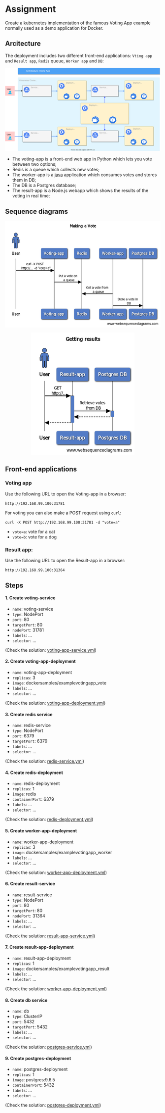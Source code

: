 # Assignment

Create a kubernetes implementation of the famous [Voting App](https://dockerlabs.collabnix.com/play-with-docker/example-voting-app/) example normally used as a demo application for Docker.

## Arcitecture

The deployment includes two different front-end applications: `Vting app` and `Result app`, `Redis` queue, `Worker app` and `DB`:


![GitHub Logo](/images/voting_app_1.svg)

* The voting-app is a front-end web app in Python which lets you vote between two options;
* Redis is a queue which collects new votes;
* The worker-app is a [java](https://github.com/dockersamples/example-voting-app/blob/master/worker/src/main/java/worker/Worker.java) application which consumes votes and stores them in DB;
* The DB is a Postgres database;
* The result-app is a Node.js webapp which shows the results of the voting in real time;

## Sequence diagrams

<p align="center">
  <img src="/images/Making_Vote.png">
</p>

<p align="center">
  <img src="/images/Getting_results.png">
</p>

## Front-end applications

### Voting app

Use the following URL to open the Voting-app in a browser:
```
http://192.168.99.100:31781
```

For voting you can also make a POST request using `curl`:

```
curl -X POST http://192.168.99.100:31781 -d "vote=a"
```
- `vote=a`: vote for a cat
- `vote=b`: vote for a dog



### Result app:
Use the following URL to open the Result-app in a browser:

```
http://192.168.99.100:31364
```

## Steps

#### 1. Create voting-service
- `name`: voting-service
- `type`: NodePort
- `port`: 80
- `targetPort`: 80
- `nodePort`: 31781
- `labels`: ...
- `selector`: ...

(Check the solution: [voting-app-service.yml](https://github.com/ebd622/k8s-into/blob/master/src/voting-app/voting-app-service.yml))

#### 2. Create voting-app-deployment
- `name`: voting-app-deployment
- `replicas`: 3
- `image`: dockersamples/examplevotingapp_vote
- `labels`: ...
- `selector`: ...

(Check the solution: [voting-app-deployment.yml](https://github.com/ebd622/k8s-into/blob/master/src/voting-app/voting-app-deployment.yml))

#### 3. Create redis service
- `name`: redis-service
- `type`: NodePort
- `port`: 6379
- `targetPort`: 6379
- `labels`: ...
- `selector`: ...

(Check the solution: [redis-service.yml](https://github.com/ebd622/k8s-into/blob/master/src/voting-app/redis-service.yml))

#### 4. Create redis-deployment
- `name`: redis-deployment
- `replicas`: 1
- `image`: redis
- `containerPort`: 6379
- `labels`: ...
- `selector`: ...

(Check the solution: [redis-deployment.yml](https://github.com/ebd622/k8s-into/blob/master/src/voting-app/redis-deployment.yml))


#### 5. Create worker-app-deployment
- `name`: worker-app-deployment
- `replicas`: 3
- `image`: dockersamples/examplevotingapp_worker
- `labels`: ...
- `selector`: ...

(Check the solution: [worker-app-deployment.yml](https://github.com/ebd622/k8s-into/blob/master/src/voting-app/worker-app-deployment.yml))

#### 6. Create result-service
- `name`: result-service
- `type`: NodePort
- `port`: 80
- `targetPort`: 80
- `nodePort`: 31364
- `labels`: ...
- `selector`: ...

(Check the solution: [result-app-service.yml](https://github.com/ebd622/k8s-into/blob/master/src/voting-app/result-app-service.yml))

#### 7. Create result-app-deployment
- `name`: result-app-deployment
- `replicas`: 1
- `image`: dockersamples/examplevotingapp_result
- `labels`: ...
- `selector`: ...

(Check the solution: [worker-app-deployment.yml](https://github.com/ebd622/k8s-into/blob/master/src/voting-app/worker-app-deployment.yml))

#### 8. Create db service
- `name`: db
- `type`: ClusterIP
- `port`: 5432
- `targetPort`: 5432
- `labels`: ...
- `selector`: ...

(Check the solution: [postgres-service.yml](https://github.com/ebd622/k8s-into/blob/master/src/voting-app/postgres-service.yml))

#### 9. Create postgres-deployment
- `name`: postgres-deployment
- `replicas`: 1
- `image`: postgres:9.6.5
- `containerPort`: 5432
- `labels`: ...
- `selector`: ...

(Check the solution: [postgres-deployment.yml](https://github.com/ebd622/k8s-into/blob/master/src/voting-app/postgres-deployment.yml))






